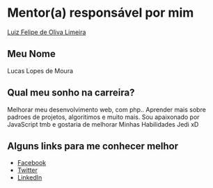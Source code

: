 # Mentor(a) responsável por mim

[Luiz Felipe de Oliva Limeira](../mentors/profiles/luiz_felipe_limeira.md)

## Meu Nome

Lucas Lopes de Moura

## Qual meu sonho na carreira?

Melhorar meu desenvolvimento web, com php..
Aprender mais sobre padroes de projetos, algoritimos e muito mais.
Sou apaixonado por JavaScript tmb e gostaria de melhorar Minhas Habilidades Jedi xD

## Alguns links para me conhecer melhor

- [Facebook](https://www.facebook.com/lucasmoura.mob)
- [Twitter](https://twitter.com/dlucasmoura)
- [LinkedIn](https://www.linkedin.com/in/lucas-moura-18628468/)
